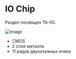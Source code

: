 # IO Chip

Раздел посвящен TA-05.

![image](https://user-images.githubusercontent.com/5828819/177950186-70bb34c9-de8f-4ba4-92db-19c2a5bc6ac3.png)

- CMOS
- 2 слоя металла
- 11 рядов двухэтажных ячеек
